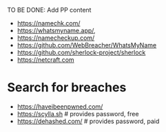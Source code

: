 TO BE DONE: Add PP content
* https://namechk.com/
* https://whatsmyname.app/,
* https://namecheckup.com/
* https://github.com/WebBreacher/WhatsMyName
* https://github.com/sherlock-project/sherlock
* https://netcraft.com

# Search for breaches
* https://haveibeenpwned.com/
* https://scylla.sh    # provides password, free
* https://dehashed.com/   # provides password, paid
